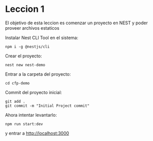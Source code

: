 # Leccion 1

El objetivo de esta leccion es comenzar un proyecto en NEST y poder proveer archivos estaticos

Instalar Nest CLI Tool en el sistema:

`npm i -g @nestjs/cli`

Crear el proyecto:

`nest new nest-demo`

Entrar a la carpeta del proyecto:

`cd cfp-demo`

Commit del proyecto inicial:

```
git add .
git commit -m "Initial Project commit"
```

Ahora intentar levantarlo:

`npm run start:dev`

y entrar a [http://localhost:3000](http://localhost:3000)